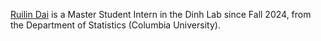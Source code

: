 <a href="https://www.linkedin.com/in/ruilin-dai-061b3728a/">Ruilin Dai</a> is a Master Student Intern in the Dinh Lab since Fall 2024, from the Department of Statistics (Columbia University).